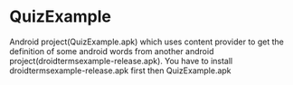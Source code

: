 # QuizExample
Android project(QuizExample.apk) which uses content provider to get the definition of some android words from
another android project(droidtermsexample-release.apk).
You have to install droidtermsexample-release.apk first then QuizExample.apk
